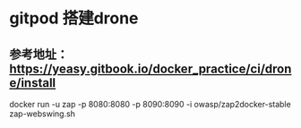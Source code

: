 # gitpod 搭建drone

## 参考地址： https://yeasy.gitbook.io/docker_practice/ci/drone/install
docker run -u zap -p 8080:8080 -p 8090:8090 -i owasp/zap2docker-stable zap-webswing.sh

